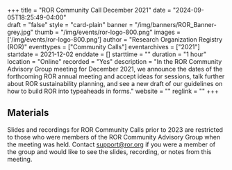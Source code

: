 +++
title = "ROR Community Call December 2021" 
date = "2024-09-05T18:25:49-04:00"  
draft = "false" 
style = "card-plain" 
banner = "/img/banners/ROR_Banner-grey.jpg" 
thumb = "/img/events/ror-logo-800.png" 
images = ['/img/events/ror-logo-800.png']
author = "Research Organization Registry (ROR)" 
eventtypes = ["Community Calls"]
eventarchives = ["2021"]
startdate = 2021-12-02
enddate = []
starttime = ""
duration = "1 hour"
location = "Online"
recorded = "Yes"
description = "In the ROR Community Advisory Group meeting for December 2021, we announce the dates of the forthcoming ROR annual meeting and accept ideas for sessions, talk further about ROR sustainability planning, and see a new draft of our guidelines on how to build ROR into typeaheads in forms."
website = ""
reglink = ""
+++

## Materials 

Slides and recordings for ROR Community Calls prior to 2023 are restricted to those who were members of the ROR Community Advisory Group when the meeting was held. Contact support@ror.org if you were a member of the group and would like to see the slides, recording, or notes from this meeting.  